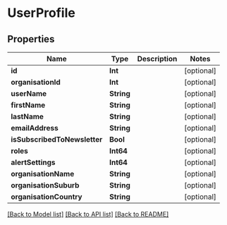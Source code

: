 # UserProfile

## Properties
Name | Type | Description | Notes
------------ | ------------- | ------------- | -------------
**id** | **Int** |  | [optional] 
**organisationId** | **Int** |  | [optional] 
**userName** | **String** |  | [optional] 
**firstName** | **String** |  | [optional] 
**lastName** | **String** |  | [optional] 
**emailAddress** | **String** |  | [optional] 
**isSubscribedToNewsletter** | **Bool** |  | [optional] 
**roles** | **Int64** |  | [optional] 
**alertSettings** | **Int64** |  | [optional] 
**organisationName** | **String** |  | [optional] 
**organisationSuburb** | **String** |  | [optional] 
**organisationCountry** | **String** |  | [optional] 

[[Back to Model list]](../README.md#documentation-for-models) [[Back to API list]](../README.md#documentation-for-api-endpoints) [[Back to README]](../README.md)


